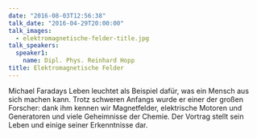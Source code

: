 ```yaml
---
date: "2016-08-03T12:56:38"
talk_date: "2016-04-29T20:00:00"
talk_images:
  - elektromagnetische-felder-title.jpg
talk_speakers:
  speaker1:
    name: Dipl. Phys. Reinhard Hopp
title: Elektromagnetische Felder
---
```


Michael Faradays Leben leuchtet als Beispiel dafür, was ein Mensch aus sich machen kann. Trotz schweren Anfangs wurde er einer der großen Forscher: dank ihm kennen wir Magnetfelder, elektrische Motoren und Generatoren und viele Geheimnisse der Chemie. Der Vortrag stellt sein Leben und einige seiner Erkenntnisse dar.
